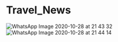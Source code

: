 # Travel_News
![WhatsApp Image 2020-10-28 at 21 43 32](https://user-images.githubusercontent.com/46065305/97464635-2b142b00-1967-11eb-8432-8426dbbb2074.jpeg)
![WhatsApp Image 2020-10-28 at 21 44 14](https://user-images.githubusercontent.com/46065305/97464779-5860d900-1967-11eb-9c1b-c6fd480f14f2.jpeg)
